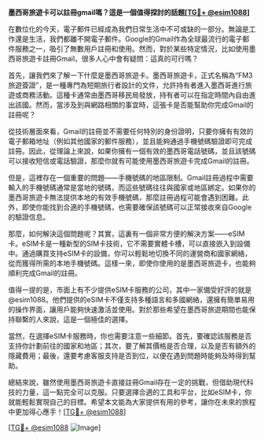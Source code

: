**墨西哥旅遊卡可以註冊gmail嗎？這是一個值得探討的話題[[TG💪+ @esim1088](https://t.me/s/esim1088)]**

在數位化的今天，電子郵件已經成為我們日常生活中不可或缺的一部分。無論是工作還是生活，我們都離不開電子郵件。Google的Gmail作為全球最流行的電子郵件服務之一，吸引了無數用戶註冊和使用。然而，對於某些特定情況，比如使用墨西哥旅遊卡註冊Gmail，很多人心中會有疑問：這真的可行嗎？

首先，讓我們來了解一下什麼是墨西哥旅遊卡。墨西哥旅遊卡，正式名稱為“FM3旅遊簽證”，是一種專門為短期旅行者設計的文件，允許持有者進入墨西哥進行旅遊或商務活動。這種卡通常由墨西哥移民局發放，持有者可以在指定時間內自由進出該國。然而，當涉及到與網路相關的事宜時，這張卡是否能幫助你完成Gmail的註冊呢？

從技術層面來看，Gmail的註冊並不需要任何特別的身份證明，只要你擁有有效的電子郵箱地址（例如其他國家的郵件服務），並且能夠通過手機號碼驗證即可完成註冊。因此，從理論上來說，如果你擁有一個有效的墨西哥電話號碼，並且該號碼可以接收短信或電話驗證，那麼你就有可能使用墨西哥旅遊卡完成Gmail的註冊。

但是，這裡存在一個重要的問題——手機號碼的地區限制。Gmail註冊過程中需要輸入的手機號碼通常是當地的號碼，而這些號碼往往與國家或地區綁定。如果你的墨西哥旅遊卡無法提供本地的有效手機號碼，那麼註冊過程可能會遇到困難。此外，即使你能找到合適的手機號碼，也需要確保該號碼可以正常接收來自Google的驗證信息。

那麼，如何解決這個問題呢？其實，這裏有一個非常方便的解決方案——eSIM卡。eSIM卡是一種新型的SIM卡技術，它不需要實體卡槽，可以直接嵌入到設備中。通過購買支持eSIM卡的設備，你可以輕鬆地切換不同的運營商和國家網絡，從而獲得所需的本地手機號碼。這樣一來，即使你使用的是墨西哥旅遊卡，也能夠順利完成Gmail的註冊。

值得一提的是，市面上有不少提供eSIM卡服務的公司，其中一家備受好評的就是@esim1088。他們提供的eSIM卡不僅支持多種語言和多國網絡，還擁有簡單易用的操作界面，讓用戶能夠快速激活並使用。對於那些希望在墨西哥旅遊期間也能保持聯繫的人來說，這是一個極佳的選擇。

當然，在選擇eSIM卡服務時，你也需要注意一些細節。首先，要確認該服務是否支持你計劃前往的國家和地區；其次，要了解其價格是否合理，以及是否有額外的隱藏費用；最後，還要考慮客服支持是否到位，以便在遇到問題時能夠及時得到幫助。

總結來說，雖然使用墨西哥旅遊卡直接註冊Gmail存在一定的挑戰，但借助現代科技的力量，這一點完全可以克服。只要選擇合適的工具和平台，比如eSIM卡，你就能輕鬆實現自己的目標。希望本文能為大家提供有用的參考，讓你在未來的旅程中更加得心應手！[[TG💪+ @esim1088](https://t.me/s/esim1088)]

[[TG💪+ @esim1088](https://t.me/s/esim1088) ![Image](https://i.postimg.cc/4NQfJmqS/Snipaste-2025-05-13-00-14-12.png)]